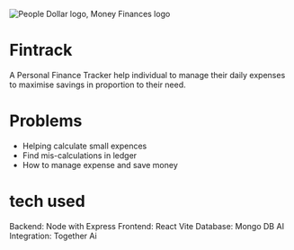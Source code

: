 ![People Dollar logo, Money Finances logo](https://github.com/user-attachments/assets/e9ddf854-4985-4a8f-82df-fb3070348271)

# Fintrack
A Personal Finance Tracker help individual to manage their daily expenses to maximise savings in proportion to their need.

# Problems
- Helping calculate small expences
- Find mis-calculations in ledger
- How to manage expense and save money

# tech used
Backend: Node with Express
Frontend: React Vite
Database: Mongo DB
AI Integration: Together Ai
